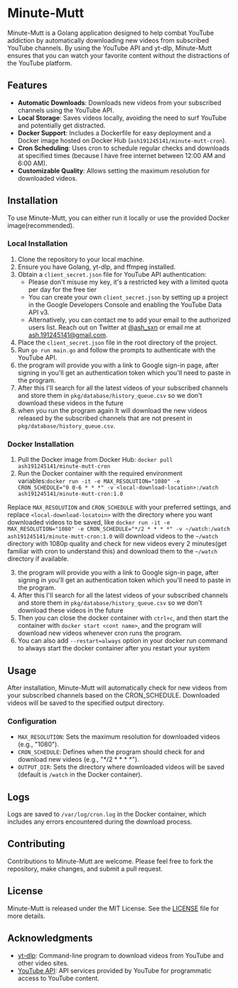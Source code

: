 # Minute-Mutt

Minute-Mutt is a Golang application designed to help combat YouTube addiction by automatically downloading new videos from subscribed YouTube channels. By using the YouTube API and yt-dlp, Minute-Mutt ensures that you can watch your favorite content without the distractions of the YouTube platform.

## Features

- **Automatic Downloads**: Downloads new videos from your subscribed channels using the YouTube API.
- **Local Storage**: Saves videos locally, avoiding the need to surf YouTube and potentially get distracted.
- **Docker Support**: Includes a Dockerfile for easy deployment and a Docker image hosted on Docker Hub (`ash191245141/minute-mutt-cron`).
- **Cron Scheduling**: Uses cron to schedule regular checks and downloads at specified times (because I have free internet between 12:00 AM and 6:00 AM).
- **Customizable Quality**: Allows setting the maximum resolution for downloaded videos.

## Installation

To use Minute-Mutt, you can either run it locally or use the provided Docker image(recommended).

### Local Installation

1. Clone the repository to your local machine.
2. Ensure you have Golang, yt-dlp, and ffmpeg installed.
3. Obtain a `client_secret.json` file for YouTube API authentication:
   - Please don't misuse my key, it's a restricted key with a limited quota per day for the free tier
   - You can create your own `client_secret.json` by setting up a project in the Google Developers Console and enabling the YouTube Data API v3.
   - Alternatively, you can contact me to add your email to the authorized users list. Reach out on Twitter at [@ash_sxn](https://twitter.com/ash_sxn) or email me at ash.191245141@gmail.com.
5. Place the `client_secret.json` file in the root directory of the project.
6. Run `go run main.go` and follow the prompts to authenticate with the YouTube API.
7. the program will provide you with a link to Google sign-in page, after signing in you'll get an authentication token which you'll need to paste in the program.
8. After this I'll search for all the latest videos of your subscribed channels and store them in `pkg/database/history_queue.csv` so we don't download these videos in the future
9. when you run the program again It will download the new videos released by the subscribed channels that are not present in `pkg/database/history_queue.csv`.

### Docker Installation

1. Pull the Docker image from Docker Hub: `docker pull ash191245141/minute-mutt-cron`
2. Run the Docker container with the required environment variables:`docker run -it -e MAX_RESOLUTION="1080" -e CRON_SCHEDULE="0 0-6 * * *" -v <local-download-location>:/watch ash191245141/minute-mutt-cron:1.0`

Replace `MAX_RESOLUTION` and `CRON_SCHEDULE` with your preferred settings, and replace `<local-download-locatoin>` with the directory where you want downloaded videos to be saved, like `docker run -it -e MAX_RESOLUTION="1080" -e CRON_SCHEDULE="*/2 * * * *" -v ~/watch:/watch ash191245141/minute-mutt-cron:1.0` will download videos to the `~/watch` directory with 1080p quality and check for new videos every 2 minutes(get familiar with cron to understand this) and download them to the `~/watch` directory if available.

3. the program will provide you with a link to Google sign-in page, after signing in you'll get an authentication token which you'll need to paste in the program.
4. After this I'll search for all the latest videos of your subscribed channels and store them in `pkg/database/history_queue.csv` so we don't download these videos in the future
5. Then you can close the docker container with `ctrl+c`, and then start the container with `docker start <cont name>`, and the program will download new videos whenever cron runs the program.
6. You can also add `--restart=always` option in your docker run command to always start the docker container after you restart your system
## Usage

After installation, Minute-Mutt will automatically check for new videos from your subscribed channels based on the CRON_SCHEDULE. Downloaded videos will be saved to the specified output directory.

### Configuration

- `MAX_RESOLUTION`: Sets the maximum resolution for downloaded videos (e.g., "1080").
- `CRON_SCHEDULE`: Defines when the program should check for and download new videos (e.g., "*/2 * * * *").
- `OUTPUT_DIR`: Sets the directory where downloaded videos will be saved (default is `/watch` in the Docker container).

## Logs

Logs are saved to `/var/log/cron.log` in the Docker container, which includes any errors encountered during the download process.

## Contributing

Contributions to Minute-Mutt are welcome. Please feel free to fork the repository, make changes, and submit a pull request.

## License

Minute-Mutt is released under the MIT License. See the [LICENSE](LICENSE) file for more details.

## Acknowledgments

- [yt-dlp](https://github.com/yt-dlp/yt-dlp): Command-line program to download videos from YouTube and other video sites.
- [YouTube API](https://developers.google.com/youtube/v3): API services provided by YouTube for programmatic access to YouTube content.

